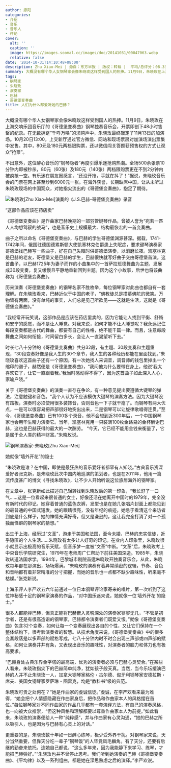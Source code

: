 ```yaml
---
author: 廖阳
categories:
- 介绍
- 音乐
- 音乐人
- 评论
cover:
  alt: ''
  caption: ''
  image: https://images.soomal.cc/images/doc/20141031/00047063.webp
  relative: false
date: '2014-10-31T14:10:48+08:00'
description: Zhu Xiao-Mei | 源自：东方早报 | 版权：转载 |  平均/总评分：08.33/25
summary: 大概没有哪个华人女钢琴家会像朱晓玫这样受到国人的热捧。11月9日，朱晓玫在上海交响乐团音乐厅的《哥德堡变奏曲》钢琴独奏音乐会，开票即创下48小时售罄的纪录。在无数拥趸“千呼万唤”的求购声中，朱晓玫最终敲定了11月13日的加演场。10月20日13:00，上交新厅通过官方微信、网站和现场票房对加演场演出票集中发售……
tags:
- 钢琴家
- 朱晓玫
- 演奏家
- 巴赫
- 哥德堡变奏曲
title: 人们为什么都爱听她的巴赫？
---
```


大概没有哪个华人女钢琴家会像朱晓玫这样受到国人的热捧。11月9日，朱晓玫在上海交响乐团音乐厅的《哥德堡变奏曲》钢琴独奏音乐会，开票即创下48小时售罄的纪录。在无数拥趸“千呼万唤”的求购声中，朱晓玫最终敲定了11月13日的加演场。10月20日13:00，上交新厅通过官方微信、网站和现场票房对加演场演出票集中发售。其中，80元及180元两档限购票，还以微信闯关答题获预售权的方式让观众“抢票”。

不出意外，这位醉心音乐的“钢琴隐者”再度引爆乐迷抢购热潮。全场500余张票10分钟内即被秒杀，80元（60张）及180元（140张）两档限购票更在不到2分钟内被疯抢一空。有乐迷在朋友圈感言，“还没开抢，手就在抖了！”据说，朱晓玫音乐会的门票在网上甚至炒到6000元一张。在海外获誉，长期缺席中国，让从未听过朱晓玫现场的中国观众，对她指尖流出的《哥德堡变奏曲》，抱足了期待。

![朱晓玫[Zhu Xiao-Mei]演奏的《J.S.巴赫-哥德堡变奏曲》录音](https://images.soomal.cc/images/doc/20141031/00047062.webp)





“这部作品应该在药店卖”

《哥德堡变奏曲》是作曲家巴赫晚期的一部羽管键琴作品，曾被人誉为“宛若一匹人人均想驾驭的战马”，也是音乐史上规模最大、结构最恢宏的一首变奏曲。

曲子之所以命名《哥德堡变奏曲》，与巴赫的学生哥德堡渊源甚深。据载，1741-1742年间，俄国驻德国德累斯顿大使凯塞林克伯爵患上失眠症，要求键琴演奏家哥德堡找巴赫写一些曲子，好在自己失眠时供哥德堡演奏，以消磨长夜。凯塞林克是巴赫的老友，哥德堡又是巴赫的学生，巴赫很快就写好曲子交由哥德堡首演。这首曲子，以巴赫1725年为妻子而作的小曲集中的一首萨拉班德舞曲为主题，发展成30段变奏，复又缓慢且平静地重新回到主题。因为这个小故事，后世也将该曲称为《哥德堡变奏曲》。

历来演奏《哥德堡变奏曲》的钢琴名家不胜枚举，每位钢琴家对此曲也都自有一套理解。在朱晓玫看来，巴赫近似于中国的老子，“佛教徒总是描摹佛陀的微笑。万物皆有两面，没有单纯的事实，人们总是见己所欲见――这就是生活，这就是《哥德堡变奏曲》。”

“我经常开玩笑说，这部作品是应该在药店里卖的，因为它能让人找到平衡、舒畅和安宁的感觉，而不是让人睡觉。对我来说，如何才能不让人睡觉呢？我永远记住每段变奏都是古代的舞曲，都要有自己的性格，绝不能千篇一律。而且，注意每段舞曲之间如何衔接，时间留白多长，会让人一直渴望听下去。”

时长七八十分钟的《哥德堡变奏曲》共分32段，有主题、30段变奏和主题重现，“30段变奏好像是我人生的30个章节，我人生的各种经历都能在里面找到。”朱晓玫喜欢这首曲子还有一个原因。有一次她找人来调音，调音师的钱包里掉出一个缩印的谱子，赫然便是《哥德堡变奏曲》，“我问他为什么要带在身上，他说‘我太喜欢它了，让它一直跟着我。’我当时感动得不得了，因为这首曲子如此深入人心，家喻户晓。”

关于《哥德堡变奏曲》的演奏一直存在争论，有一种意见提出要遵循大键琴的弹法，注意触键和音色。“我个人认为不应该模仿大键琴的演奏方法。因为大键琴没有踏板，演奏时必须使用很多装饰音，否则音色一下子就干瘪了。而钢琴有两大优点，一是可以很容易把声部很好地突出出来，二是钢琴可以让旋律歌唱得连贯。”至今，《哥德堡变奏曲》已有100多个录音，他不会想到近300年后，一个中国钢琴家也会用毕生精力演奏它。当年，凯塞林克用一只装满100枚金路易的金杯酬谢巴赫，这也是巴赫获得的最大的一次酬劳。 “今天，它已经不能用金钱来衡量了，它是属于全人类的精神财富。”朱晓玫说。

![钢琴演奏家-朱晓玫[Zhu Xiao-Mei]](https://images.soomal.cc/images/doc/20141031/00047063.webp)





她就像“墙外开花”的隐士

“朱晓玫是谁？在中国，即使是最狂热的音乐爱好者都罕有人知晓。”古典音乐资深爱好者张克新，是朱晓玫此次中国内地巡演的策划者，也是在2011年，他用一篇流传度甚广的博文《寻找朱晓玫》，让不少人开始听说这位旅居海外的钢琴家。

在文章中，张克新如此描述自己辗转找到朱晓玫后的第一印象，“我长舒了一口气……这是一位看起来很普通的女士，好像还活在她离开中国时的1979年，完全没有新时代的印记。她穿着普通的蓝色衣裤，发型也是在她几张唱片封面上都能见到的最普通的中国式短发。她的眼睛很亮，没有年纪的痕迹，她急于看清这个来访者到底是什么样子，她的神情充满好奇，但又是谦逊的，这让我完全打消了对一个孤独而怪癖的钢琴家的猜想。”

出生于上海，经历过“文革”，游走于美国和法国，至今未婚，巴赫的忠实信徒，近乎隐匿的个人生活……朱晓玫有太多让人好奇的印记。在业内人印象里，朱晓玫很小就显示出极高的音乐天赋，但音乐梦一度被“文革”中断。“文革”后，朱晓玫考上中央音乐学院研究生，1979年在老师周广仁帮助下前往美国深造。1985年，朱晓玫转道法国求学。1994年，巴黎城市剧院首邀朱晓玫开独奏音乐会，从此，朱晓玫每年都在那演出，场场爆满。“朱晓玫的演奏有着异常缜密的逻辑，节奏、音色和音响都有着非常精准的分寸把握，而她的音乐也一点都不缺少趣味性，听来毫不枯燥。”张克新说。

上海乐评人李严欢五六年前通过一位日本钢琴评论家寄来的唱片，第一次听到了这位神秘感十足的钢琴家演奏的作品，“对中国乐迷来说，她就像一位‘墙外开花’的隐士。”

很多人都能弹巴赫，但真正能将巴赫嵌入灵魂深处的演奏家寥寥无几，“不管是初学者，还是有很高造诣的钢琴家，巴赫都令演奏者们既爱又恨。”就像《哥德堡变奏曲》包含32个变奏，如何让每一个变奏展现出各自的个性，又让它们保持在一个整体结构下，很考验演奏者的智慧。从技术角度来说，《哥德堡变奏曲》中的很多变奏段落是以多声部的赋格写成，七八十分钟内时不时会出现三声部或四声部的赋格，如何让演奏井井有条，又表现出音乐的趣味性，对演奏者的脑力和体力也有极高要求。

“巴赫身处古典乐界金字塔的最高端，优秀的演奏者必须与巴赫心灵契合。”在某些人看来，朱晓玫指尖下的巴赫简单纯净，犹如孩子般天真。当然，当今乐坛擅演巴赫的人并不止朱晓玫一人，加拿大钢琴家格伦・古尔德、匈牙利钢琴家安德拉斯・席夫、美国女钢琴家罗萨琳・图雷克，均是“教科书”级的典范。

朱晓玫可贵之处何在？“她是作曲家的虔诚信徒。”虔诚，在李严欢看来最为难得，“她会把个人情感隐藏在作曲家身后，把作品和作曲家本人的风格摆在首位。”每位钢琴家对不同作曲家的作品几乎都有一套演绎方法，有自己的演奏风格，也一向被大众推崇，“但这种风格和理解都要以尊重作曲家本人为前提。”如此看来，朱晓玫的演奏便给人一种“纯粹感”，并与作曲家有心灵沟通，“她的巴赫之所以吸引人，也是因为与巴赫有心灵上的对话。”

更重要的是，朱晓玫数十年如一日醉心练琴，极少受外界干扰。对钢琴家来说，天分当然重要，但靠天分吃一辈子“钢琴饭”的人毕竟凤毛麟角。有了天分，还要有后继的勤奋来依托。连她自己都说，“这么多年来，因为我能静下来学习、练琴，才能把巴赫弹好。”“朱晓玫也并不曾停止思考。我们听到她演奏的巴赫《哥德堡变奏曲》、《平均律》以及一系列组曲，都是她在深思熟虑之后的演绎。”李严欢说。